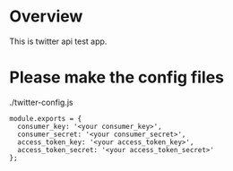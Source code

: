 # Overview
This is twitter api test app.

# Please make the config files
./twitter-config.js
```
module.exports = {
  consumer_key: '<your consumer_key>',
  consumer_secret: '<your consumer_secret>',
  access_token_key: '<your access_token_key>',
  access_token_secret: '<your access_token_secret>'
};

```
